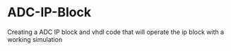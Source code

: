 # ADC-IP-Block
Creating a ADC IP block and vhdl code that will operate the ip block with a working simulation
